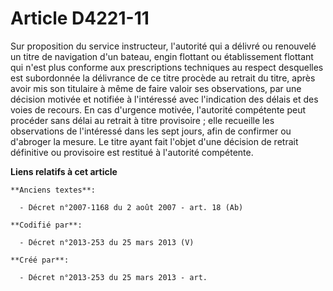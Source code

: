 # Article D4221-11

Sur proposition du service instructeur, l'autorité qui a délivré ou renouvelé un titre de navigation d'un bateau, engin
flottant ou établissement flottant qui n'est plus conforme aux prescriptions techniques au respect desquelles est subordonnée
la délivrance de ce titre procède au retrait du titre, après avoir mis son titulaire à même de faire valoir ses observations,
par une décision motivée et notifiée à l'intéressé avec l'indication des délais et des voies de recours. En cas d'urgence
motivée, l'autorité compétente peut procéder sans délai au retrait à titre provisoire ; elle recueille les observations de
l'intéressé dans les sept jours, afin de confirmer ou d'abroger la mesure. Le titre ayant fait l'objet d'une décision de
retrait définitive ou provisoire est restitué à l'autorité compétente.

**Liens relatifs à cet article**

	**Anciens textes**:

	  - Décret n°2007-1168 du 2 août 2007 - art. 18 (Ab)

	**Codifié par**:

	  - Décret n°2013-253 du 25 mars 2013 (V)

	**Créé par**:

	  - Décret n°2013-253 du 25 mars 2013 - art.

